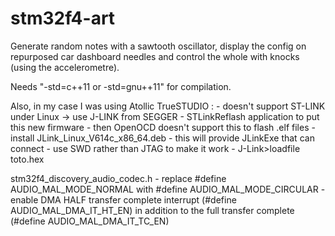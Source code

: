 # stm32f4-art
Generate random notes with a sawtooth oscillator, display the config on repurposed car dashboard needles and control the whole with knocks (using the accelerometre).

Needs "-std=c++11 or -std=gnu++11" for compilation.

Also, in my case I was using Atollic TrueSTUDIO :
	- doesn't support ST-LINK under Linux -> use J-LINK from SEGGER
	- STLinkReflash application to put this new firmware
	- then OpenOCD doesn't support this to flash .elf files
	- install JLink_Linux_V614c_x86_64.deb
	- this will provide JLinkExe that can connect
	- use SWD rather than JTAG to make it work
	- J-Link>loadfile toto.hex 


stm32f4_discovery_audio_codec.h
	- replace #define AUDIO_MAL_MODE_NORMAL with #define AUDIO_MAL_MODE_CIRCULAR
	- enable DMA HALF transfer complete interrupt (#define AUDIO_MAL_DMA_IT_HT_EN) in addition to the full transfer complete (#define AUDIO_MAL_DMA_IT_TC_EN)